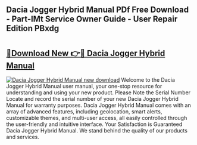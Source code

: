 ## Dacia Jogger Hybrid Manual PDf Free Download - Part-lMt Service Owner Guide - User Repair Edition PBxdg

# <h2><a href="http://cf16040.oget.top/?id=Dacia+Jogger+Hybrid+Manual">🔗Download New 👉🔴 Dacia Jogger Hybrid Manual</a></h2>

[![Dacia Jogger Hybrid Manual new download](https://i.imgur.com/5g1atiW.png)](http://cf16040.oget.top/?id=Dacia+Jogger+Hybrid+Manual)
Welcome to the Dacia Jogger Hybrid Manual user manual, your one-stop resource for understanding and using your new product. Please Note the Serial Number Locate and record the serial number of your new Dacia Jogger Hybrid Manual for warranty purposes. Dacia Jogger Hybrid Manual comes with an array of advanced features, including geolocation, smart alerts, customizable themes, and multi-user access, all easily controlled through the user-friendly and intuitive interface. Your Satisfaction is Guaranteed Dacia Jogger Hybrid Manual. We stand behind the quality of our products and services.
